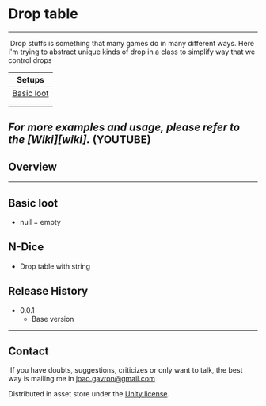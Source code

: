 # Drop table

---

​	Drop stuffs is something that many games do in many different ways. Here I'm trying to abstract unique kinds of drop in a class to simplify way that we control drops

| Setups                    |
| ------------------------- |
| [Basic loot](#basic-loot) |
|                           |
|                           |

## _For more examples and usage, please refer to the [Wiki][wiki]._ (YOUTUBE)

## Overview



---

## Basic loot

* null = empty

## N-Dice

* Drop table with string



## Release History

* 0.0.1
  * Base version

---

## Contact

​	If you have doubts, suggestions, criticizes or only want to talk, the best way is mailing me in joao.gavron@gmail.com

Distributed in asset store under the [Unity license](https://unity3d.com/legal/as_terms?_ga=2.91212574.56628704.1591012418-1089589826.1583496471).